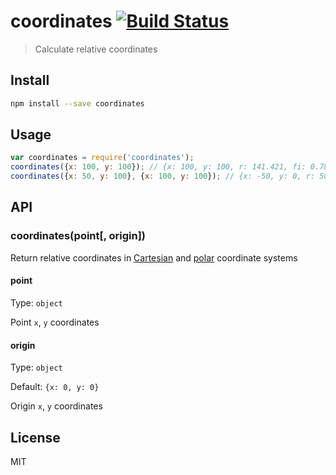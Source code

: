 # coordinates [![Build Status][travis-image]][travis-url]

> Calculate relative coordinates

## Install

```sh
npm install --save coordinates
```

## Usage

```js
var coordinates = require('coordinates');
coordinates({x: 100, y: 100}); // {x: 100, y: 100, r: 141.421, fi: 0.785}
coordinates({x: 50, y: 100}, {x: 100, y: 100}); // {x: -50, y: 0, r: 50, fi: 3.146}
```

## API

### coordinates(point[, origin])

Return relative coordinates in [Cartesian][cartesian] and [polar][polar] coordinate systems

#### point

Type: `object`

Point `x`, `y` coordinates

#### origin

Type: `object`

Default: `{x: 0, y: 0}`

Origin `x`, `y` coordinates

## License

MIT

[travis-url]: https://travis-ci.org/andrepolischuk/coordinates
[travis-image]: https://travis-ci.org/andrepolischuk/coordinates.svg?branch=master

[cartesian]: https://en.wikipedia.org/wiki/Cartesian_coordinate_system
[polar]: https://en.wikipedia.org/wiki/Polar_coordinate_system
